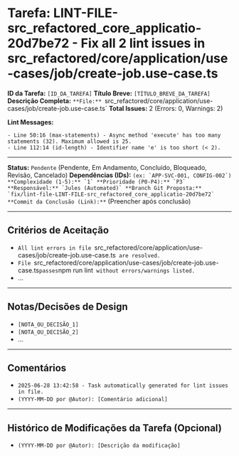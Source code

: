 # Tarefa: LINT-FILE-src_refactored_core_applicatio-20d7be72 - Fix all 2 lint issues in src_refactored/core/application/use-cases/job/create-job.use-case.ts

**ID da Tarefa:** `[ID_DA_TAREFA]`
**Título Breve:** `[TÍTULO_BREVE_DA_TAREFA]`
**Descrição Completa:**
`**File:** `src_refactored/core/application/use-cases/job/create-job.use-case.ts`
**Total Issues:** 2 (Errors: 0, Warnings: 2)

**Lint Messages:**

```text
- Line 50:16 (max-statements) - Async method 'execute' has too many statements (32). Maximum allowed is 25.
- Line 112:14 (id-length) - Identifier name 'e' is too short (< 2).
````

---

**Status:** `Pendente` (Pendente, Em Andamento, Concluído, Bloqueado, Revisão, Cancelado)
**Dependências (IDs):** `` (ex: `APP-SVC-001, CONFIG-002`)
**Complexidade (1-5):** `1`
**Prioridade (P0-P4):** `P3`
**Responsável:** `Jules (Automated)`
**Branch Git Proposta:** `fix/lint-file-LINT-FILE-src_refactored_core_applicatio-20d7be72`
**Commit da Conclusão (Link):** `` (Preencher após conclusão)

---

## Critérios de Aceitação
- `All lint errors in file `src_refactored/core/application/use-cases/job/create-job.use-case.ts` are resolved.`
- `File `src_refactored/core/application/use-cases/job/create-job.use-case.ts` passes `npm run lint` without errors/warnings listed.`
- ...

---

## Notas/Decisões de Design
- `[NOTA_OU_DECISÃO_1]`
- `[NOTA_OU_DECISÃO_2]`
- ...

---

## Comentários
- `2025-06-28 13:42:58 - Task automatically generated for lint issues in file.`
- `(YYYY-MM-DD por @Autor): [Comentário adicional]`

---

## Histórico de Modificações da Tarefa (Opcional)
- `(YYYY-MM-DD por @Autor): [Descrição da modificação]`

